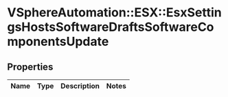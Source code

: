 # VSphereAutomation::ESX::EsxSettingsHostsSoftwareDraftsSoftwareComponentsUpdate

## Properties
Name | Type | Description | Notes
------------ | ------------- | ------------- | -------------


